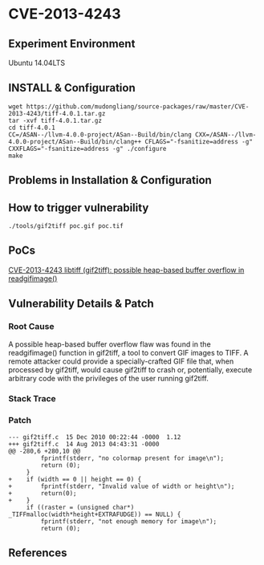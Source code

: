 # CVE-2013-4243

## Experiment Environment

Ubuntu 14.04LTS

## INSTALL & Configuration

```
wget https://github.com/mudongliang/source-packages/raw/master/CVE-2013-4243/tiff-4.0.1.tar.gz
tar -xvf tiff-4.0.1.tar.gz
cd tiff-4.0.1
CC=/ASAN--/llvm-4.0.0-project/ASan--Build/bin/clang CXX=/ASAN--/llvm-4.0.0-project/ASan--Build/bin/clang++ CFLAGS="-fsanitize=address -g" CXXFLAGS="-fsanitize=address -g" ./configure
make
```

## Problems in Installation & Configuration


## How to trigger vulnerability

```
./tools/gif2tiff poc.gif poc.tif
```

## PoCs

[CVE-2013-4243 libtiff (gif2tiff): possible heap-based buffer overflow in readgifimage()](http://bugzilla.maptools.org/show_bug.cgi?id=2451#c10)

## Vulnerability Details & Patch

### Root Cause

A possible heap-based buffer overflow flaw was found in the readgifimage()
function in gif2tiff, a tool to convert GIF images to TIFF. A remote attacker
could provide a specially-crafted GIF file that, when processed by gif2tiff,
would cause gif2tiff to crash or, potentially, execute arbitrary code with the
privileges of the user running gif2tiff.

### Stack Trace

### Patch

```
--- gif2tiff.c	15 Dec 2010 00:22:44 -0000	1.12
+++ gif2tiff.c	14 Aug 2013 04:43:31 -0000
@@ -280,6 +280,10 @@
         fprintf(stderr, "no colormap present for image\n");
         return (0);
     }
+    if (width == 0 || height == 0) {
+        fprintf(stderr, "Invalid value of width or height\n");
+        return(0);
+    }
     if ((raster = (unsigned char*) _TIFFmalloc(width*height+EXTRAFUDGE)) == NULL) {
         fprintf(stderr, "not enough memory for image\n");
         return (0);
```

## References
